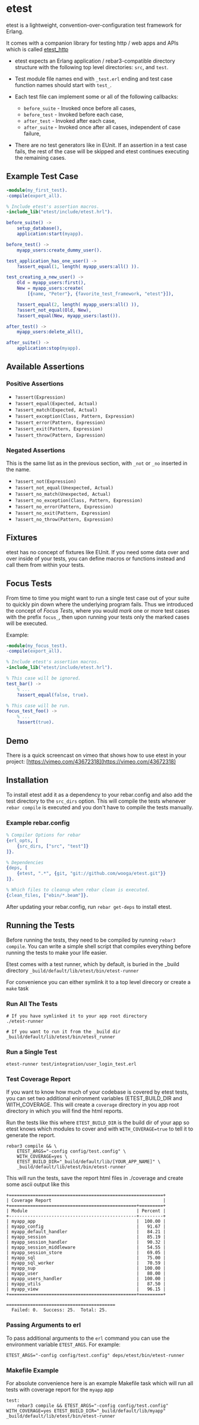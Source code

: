 # etest

etest is a lightweight, convention-over-configuration test framework for
Erlang.

It comes with a companion library for testing http / web apps and APIs which is
called [etest_http](https://github.com/wooga/etest_http)

* etest expects an Erlang application / rebar3-compatible directory structure
  with the following top level directories: `src`,  and `test`.

* Test module file names end with `_test.erl` ending and test case
  function names should start with `test_`.

* Each test file can implement some or all of the following callbacks:
  * `before_suite` - Invoked once before all cases,
  * `before_test` - Invoked before each case,
  * `after_test` - Invoked after each case,
  * `after_suite` - Invoked once after all cases, independent of case failure,
* There are no test generators like in EUnit. If an assertion in a test case
fails, the rest of the case will be skipped and etest continues executing the
remaining cases.

## Example Test Case

```erlang
-module(my_first_test).
-compile(export_all).

% Include etest's assertion macros.
-include_lib("etest/include/etest.hrl").

before_suite() ->
    setup_database(),
    application:start(myapp).

before_test() ->
    myapp_users:create_dummy_user().

test_application_has_one_user() ->
    ?assert_equal(1, length( myapp_users:all() )).

test_creating_a_new_user() ->
    Old = myapp_users:first(),
    New = myapp_users:create(
        [{name, "Peter"}, {favorite_test_framework, "etest"}]),

    ?assert_equal(2, length( myapp_users:all() )),
    ?assert_not_equal(Old, New),
    ?assert_equal(New, myapp_users:last()).

after_test() ->
    myapp_users:delete_all(),

after_suite() ->
    application:stop(myapp).
```

## Available Assertions

### Positive Assertions

* ```?assert(Expression)```
* ```?assert_equal(Expected, Actual)```
* ```?assert_match(Expected, Actual)```
* ```?assert_exception(Class, Pattern, Expression)```
* ```?assert_error(Pattern, Expression)```
* ```?assert_exit(Pattern, Expression)```
* ```?assert_throw(Pattern, Expression)```

### Negated Assertions

This is the same list as in the previous section, with `_not` or `_no`
inserted in the name.

* ```?assert_not(Expression)```
* ```?assert_not_equal(Unexpected, Actual)```
* ```?assert_no_match(Unexpected, Actual)```
* ```?assert_no_exception(Class, Pattern, Expression)```
* ```?assert_no_error(Pattern, Expression)```
* ```?assert_no_exit(Pattern, Expression)```
* ```?assert_no_throw(Pattern, Expression)```

## Fixtures

etest has no concept of fixtures like EUnit. If you need some
data over and over inside of your tests, you can define macros or
functions instead and call them from within your tests.


## Focus Tests

From time to time you might want to run a single test case out of your suite to quickly pin down where the underlying program fails. Thus we introduced the concept of _Focus Tests_, where you would _mark_ one or more test cases with the prefix `focus_`, then upon running your tests only the marked cases will be executed.

Example:

```erlang
-module(my_focus_test).
-compile(export_all).

% Include etest's assertion macros.
-include_lib("etest/include/etest.hrl").

% This case will be ignored.
test_bar() ->
    % ...
    ?assert_equal(false, true).

% This case will be run.
focus_test_foo() ->
    % ...
    ?assert(true).
```

## Demo

There is a quick screencast on vimeo that shows how to use etest in your
project: [https://vimeo.com/43672318](https://vimeo.com/43672318)

## Installation

To install etest add it as a dependency to your rebar.config and also add
the test directory to the ```src_dirs``` option. This will compile the
tests whenever ```rebar compile``` is executed and you don't have to compile
the tests manually.

### Example rebar.config

```erlang
% Compiler Options for rebar
{erl_opts, [
    {src_dirs, ["src", "test"]}
]}.

% Dependencies
{deps, [
    {etest, ".*", {git, "git://github.com/wooga/etest.git"}}
]}.

% Which files to cleanup when rebar clean is executed.
{clean_files, ["ebin/*.beam"]}.
```

After updating your rebar.config, run ```rebar get-deps``` to install etest.


## Running the Tests

Before running the tests, they need to be compiled by running
```rebar3 compile```. You can write a simple shell script that compiles
everything before running the tests to make your life easier.

Etest comes with a test runner, which by default, is buried in the _build directory
```_build/default/lib/etest/bin/etest-runner```

For convenience you can either symlink it to a top level direcory or create a ```make``` task


### Run All The Tests

```
# If you have symlinked it to your app root directory
./etest-runner

# If you want to run it from the _build dir
_build/default/lib/etest/bin/etest_runner
```

### Run a Single Test
```
etest-runner test/integration/user_login_test.erl
```

### Test Coverage Report

If you want to know how much of your codebase is covered by etest tests, you can set two additional enironment variables (ETEST_BUILD_DIR and WITH_COVERAGE. This will create a `coverage` directory in you app root directory in which you will find the html reports.

Run the tests like this where `ETEST_BUILD_DIR` is the build dir of your app so etest knows which modules to cover and with `WITH_COVERAGE=true` to tell it to generate the report.

```
rebar3 compile && \
	ETEST_ARGS="-config config/test.config" \
	WITH_COVERAGE=yes \
	ETEST_BUILD_DIR="_build/default/lib/[YOUR_APP_NAME]" \
	_build/default/lib/etest/bin/etest-runner
```

This will run the tests, save the report html files in ./coverage and create some ascii output like this

```
+==========================================================+
| Coverage Report                                          |
+================================================+=========+
| Module                                         | Percent |
+------------------------------------------------+---------+
| myapp_app                                      |  100.00 |
| myapp_config                                   |   91.67 |
| myapp_default_handler                          |   84.21 |
| myapp_session                                  |   85.19 |
| myapp_session_handler                          |   90.32 |
| myapp_session_middleware                       |   54.55 |
| myapp_session_store                            |   69.05 |
| myapp_sql                                      |   75.00 |
| myapp_sql_worker                               |   70.59 |
| myapp_sup                                      |  100.00 |
| myapp_user                                     |   80.00 |
| myapp_users_handler                            |  100.00 |
| myapp_utils                                    |   87.50 |
| myapp_view                                     |   96.15 |
+================================================+=========+

=========================================
  Failed: 0.  Success: 25.  Total: 25.
```

### Passing Arguments to erl

To pass additional arguments to the `erl` command you can use the
environment variable `ETEST_ARGS`. For example:

```
ETEST_ARGS="-config config/test.config" deps/etest/bin/etest-runner
```

### Makefile Example

For absolute convenience here is an example Makefile task which will run all tests with coverage report for the ```myapp``` app

```
test:
	rebar3 compile && ETEST_ARGS="-config config/test.config" WITH_COVERAGE=yes ETEST_BUILD_DIR="_build/default/lib/myapp" _build/default/lib/etest/bin/etest-runner
```
